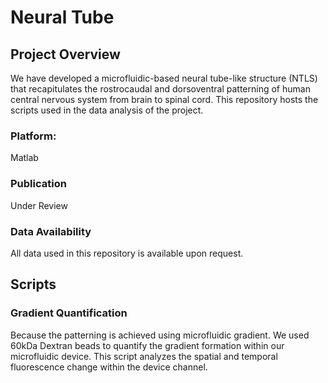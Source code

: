 # Neural Tube

## Project Overview
We have developed a microfluidic-based neural tube-like structure (NTLS) that recapitulates the rostrocaudal and dorsoventral patterning of human central nervous system from brain to spinal cord. This repository hosts the scripts used in the data analysis of the project. 

### Platform: 
Matlab
### Publication
Under Review

### Data Availability
All data used in this repository is available upon request. 


## Scripts

### Gradient Quantification
Because the patterning is achieved using microfluidic gradient. We used 60kDa Dextran beads to quantify the gradient formation within our microfluidic device. This script analyzes the spatial and temporal fluorescence change within the device channel. 
